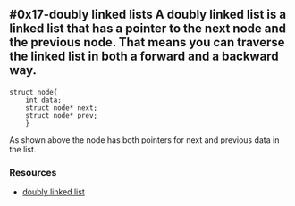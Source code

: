 #0x17-doubly linked lists
A doubly linked list is a linked list that has a pointer to the next node and the previous node. That means you can traverse the linked list in both a forward and a backward way.
------
####
	struct node{
		int data;
		struct node* next;
		struct node* prev;
		}

As shown above the node has both pointers for next and previous data in the list.

### Resources 
- [doubly linked list](https://www.youtube.com/watch?v=k0pjD12bzP0)
